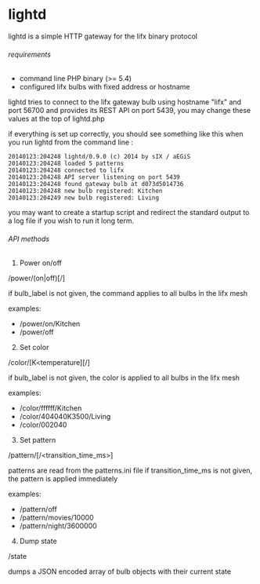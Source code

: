 lightd
======

lightd is a simple HTTP gateway for the lifx binary protocol

###### requirements

- command line PHP binary (>= 5.4)
- configured lifx bulbs with fixed address or hostname

lightd tries to connect to the lifx gateway bulb using hostname "lifx" and port
56700 and provides its REST API on port 5439, you may change these values at
the top of lightd.php

if everything is set up correctly, you should see something like this when you
run lightd from the command line :

```
20140123:204248 lightd/0.9.0 (c) 2014 by sIX / aEGiS
20140123:204248 loaded 5 patterns
20140123:204248 connected to lifx
20140123:204248 API server listening on port 5439
20140123:204248 found gateway bulb at d073d5014736
20140123:204248 new bulb registered: Kitchen
20140123:204249 new bulb registered: Living
```

you may want to create a startup script and redirect the standard output to a
log file if you wish to run it long term.

###### API methods

1. Power on/off

/power/(on|off)[/<bulb label>]

if bulb_label is not given, the command applies to all bulbs in the lifx mesh

examples:
* /power/on/Kitchen
* /power/off

2. Set color

/color/<color>[K<temperature][/<bulb label>]

if bulb_label is not given, the color is applied to all bulbs in the lifx mesh

examples:
* /color/ffffff/Kitchen
* /color/404040K3500/Living
* /color/002040

3. Set pattern

/pattern/<name>[/<transition_time_ms>]

patterns are read from the patterns.ini file
if transition_time_ms is not given, the pattern is applied immediately

examples:
* /pattern/off
* /pattern/movies/10000
* /pattern/night/3600000

4. Dump state

/state

dumps a JSON encoded array of bulb objects with their current state

